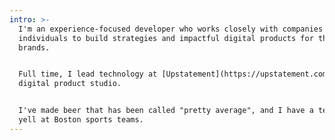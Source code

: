 ```yaml
---
intro: >-
  I'm an experience-focused developer who works closely with companies and
  individuals to build strategies and impactful digital products for their
  brands.


  Full time, I lead technology at [Upstatement](https://upstatement.com), a
  digital product studio.


  I've made beer that has been called "pretty average", and I have a tendency to
  yell at Boston sports teams.
---
```

